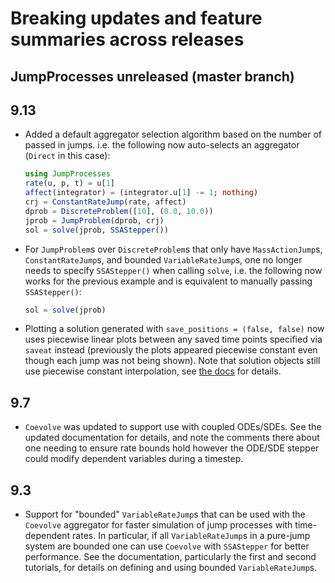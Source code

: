 # Breaking updates and feature summaries across releases

## JumpProcesses unreleased (master branch)

## 9.13

  - Added a default aggregator selection algorithm based on the number of passed
    in jumps. i.e. the following now auto-selects an aggregator (`Direct` in this
    case):
    
    ```julia
    using JumpProcesses
    rate(u, p, t) = u[1]
    affect(integrator) = (integrator.u[1] -= 1; nothing)
    crj = ConstantRateJump(rate, affect)
    dprob = DiscreteProblem([10], (0.0, 10.0))
    jprob = JumpProblem(dprob, crj)
    sol = solve(jprob, SSAStepper())
    ```

  - For `JumpProblem`s over `DiscreteProblem`s that only have `MassActionJump`s,
    `ConstantRateJump`s, and bounded `VariableRateJump`s, one no longer needs to
    specify `SSAStepper()` when calling `solve`, i.e. the following now works for
    the previous example and is equivalent to manually passing `SSAStepper()`:
    
    ```julia
    sol = solve(jprob)
    ```
  - Plotting a solution generated with `save_positions = (false, false)` now uses
    piecewise linear plots between any saved time points specified via `saveat`
    instead (previously the plots appeared piecewise constant even though each
    jump was not being shown). Note that solution objects still use piecewise
    constant interpolation, see [the
    docs](https://docs.sciml.ai/JumpProcesses/stable/tutorials/discrete_stochastic_example/#save_positions_docs)
    for details.

## 9.7

  - `Coevolve` was updated to support use with coupled ODEs/SDEs. See the updated
    documentation for details, and note the comments there about one needing to ensure
    rate bounds hold however the ODE/SDE stepper could modify dependent variables during a timestep.

## 9.3

  - Support for "bounded" `VariableRateJump`s that can be used with the `Coevolve`
    aggregator for faster simulation of jump processes with time-dependent rates.
    In particular, if all `VariableRateJump`s in a pure-jump system are bounded one
    can use `Coevolve` with `SSAStepper` for better performance. See the
    documentation, particularly the first and second tutorials, for details on
    defining and using bounded `VariableRateJump`s.
